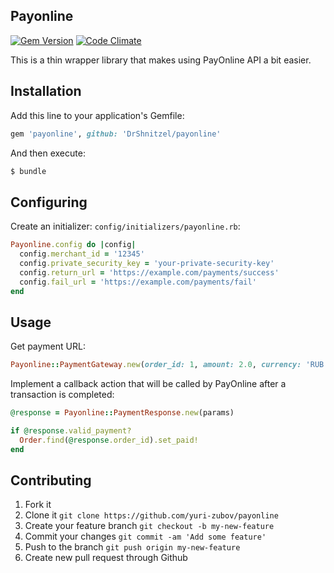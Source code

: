 ## Payonline

[![Gem Version](https://badge.fury.io/rb/payonline.svg)](http://badge.fury.io/rb/payonline) [![Code Climate](https://codeclimate.com/github/yuri-zubov/payonline/badges/gpa.svg)](https://codeclimate.com/github/yuri-zubov/payonline)

This is a thin wrapper library that makes using PayOnline API a bit easier.

## Installation

Add this line to your application's Gemfile:

```ruby
gem 'payonline', github: 'DrShnitzel/payonline'
```

And then execute:

```sh
$ bundle
```

## Configuring

Create an initializer: `config/initializers/payonline.rb`:

```ruby
Payonline.config do |config|
  config.merchant_id = '12345'
  config.private_security_key = 'your-private-security-key'
  config.return_url = 'https://example.com/payments/success'
  config.fail_url = 'https://example.com/payments/fail'
end
```

## Usage

Get payment URL:

```ruby
Payonline::PaymentGateway.new(order_id: 1, amount: 2.0, currency: 'RUB').payment_url
```

Implement a callback action that will be called by PayOnline after a transaction is completed:

```ruby
@response = Payonline::PaymentResponse.new(params)

if @response.valid_payment?
  Order.find(@response.order_id).set_paid!
end
```

## Contributing

1. Fork it
2. Clone it `git clone https://github.com/yuri-zubov/payonline`
3. Create your feature branch `git checkout -b my-new-feature`
4. Commit your changes `git commit -am 'Add some feature'`
5. Push to the branch `git push origin my-new-feature`
6. Create new pull request through Github

